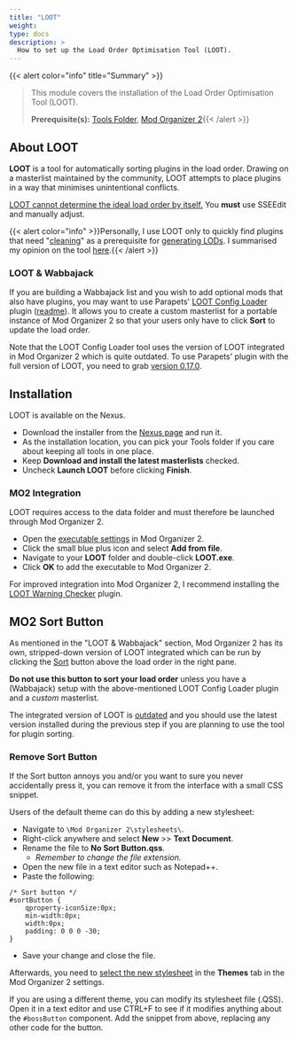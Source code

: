 ```yaml
---
title: "LOOT"
weight:
type: docs
description: >
  How to set up the Load Order Optimisation Tool (LOOT).
---
```


{{< alert color="info" title="Summary" >}}
> This module covers the installation of the Load Order Optimisation Tool (LOOT).<p>
> **Prerequisite(s):** [Tools Folder](/bg/tool-setup/tools-folder/), [Mod Organizer 2](/bg/tool-setup/mo2){{< /alert >}}

## About LOOT

**LOOT** is a tool for automatically sorting plugins in the load order. Drawing on a masterlist maintained by the community, LOOT attempts to place plugins in a way that minimises unintentional conflicts.

<u>LOOT cannot determine the ideal load order by itself.</u> You **must** use SSEEdit and manually adjust.

{{< alert color="info" >}}Personally, I use LOOT only to quickly find plugins that need "[cleaning](/bg/additional-modules/cleaning-plugins)" as a prerequisite for [generating LODs](/bg/additional-modules/generating-lods/). I summarised my opinion on the tool [here](/bg/knowledge-base/phoenix-on-loot/).{{< /alert >}}

### LOOT & Wabbajack

If you are building a Wabbajack list and you wish to add optional mods that also have plugins, you may want to use Parapets' [LOOT Config Loader](https://www.nexusmods.com/skyrimspecialedition/mods/60864) plugin ([readme](https://github.com/Exit-9B/LOOTConfigLoader/blob/main/README.md)). It allows you to create a custom masterlist for a portable instance of Mod Organizer 2 so that your users only have to click **Sort** to update the load order.

Note that the LOOT Config Loader tool uses the version of LOOT integrated in Mod Organizer 2 which is quite outdated. To use Parapets' plugin with the full version of LOOT, you need to grab [version 0.17.0](https://github.com/loot/loot/releases/tag/0.17.0).

## Installation

LOOT is available on the Nexus.

- Download the installer from the [Nexus page](https://www.nexusmods.com/site/mods/439?tab=files) and run it.
- As the installation location, you can pick your Tools folder if you care about keeping all tools in one place.
- Keep **Download and install the latest masterlists** checked.
- Uncheck **Launch LOOT** before clicking **Finish**.

### MO2 Integration

LOOT requires access to the data folder and must therefore be launched through Mod Organizer 2.

- Open the [executable settings](/Pictures/bg/mo2-executables-settings.png) in Mod Organizer 2.
- Click the small blue plus icon and select **Add from file**.
- Navigate to your **LOOT** folder and double-click **LOOT.exe**.
- Click **OK** to add the executable to Mod Organizer 2.

For improved integration into Mod Organizer 2, I recommend installing the [LOOT Warning Checker](/bg/tool-setup/loot-warning-checker/) plugin.

## MO2 Sort Button

As mentioned in the "LOOT & Wabbajack" section, Mod Organizer 2 has its own, stripped-down version of LOOT integrated which can be run by clicking the [Sort](/Pictures/bg/tool-setup/loot/loot-sort-button.png) button above the load order in the right pane.

**Do not use this button to sort your load order** unless you have a (Wabbajack) setup with the above-mentioned LOOT Config Loader plugin and a *custom* masterlist.

The integrated version of LOOT is <u>outdated</u> and you should use the latest version installed during the previous step if you are planning to use the tool for plugin sorting. 

### Remove Sort Button

If the Sort button annoys you and/or you want to sure you never accidentally press it, you can remove it from the interface with a small CSS snippet.

Users of the default theme can do this by adding a new stylesheet:

- Navigate to `\Mod Organizer 2\stylesheets\`.
- Right-click anywhere and select **New** >> **Text Document**.
- Rename the file to **No Sort Button.qss**.
  - *Remember to change the file extension.*
- Open the new file in a text editor such as Notepad++.
- Paste the following:

```
/* Sort button */
#sortButton {
    qproperty-iconSize:0px;
    min-width:0px;
    width:0px;
    padding: 0 0 0 -30;
}
```

- Save your change and close the file.

Afterwards, you need to [select the new stylesheet](/Pictures/bg/tool-setup/loot/remove-sort-button.png) in the **Themes** tab in the Mod Organizer 2 settings.

If you are using a different theme, you can modify its stylesheet file (.QSS). Open it in a text editor and use CTRL+F to see if it modifies anything about the `#bossButton` component. Add the snippet from above, replacing any other code for the button.
